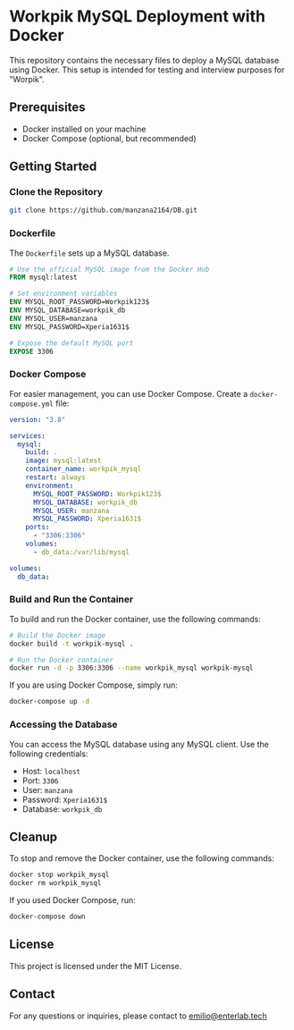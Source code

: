 # Workpik MySQL Deployment with Docker

This repository contains the necessary files to deploy a MySQL database using Docker. This setup is intended for testing and interview purposes for "Worpik".

## Prerequisites

- Docker installed on your machine
- Docker Compose (optional, but recommended)

## Getting Started

### Clone the Repository

```bash
git clone https://github.com/manzana2164/DB.git
```

### Dockerfile

The `Dockerfile` sets up a MySQL database.

```dockerfile
# Use the official MySQL image from the Docker Hub
FROM mysql:latest

# Set environment variables
ENV MYSQL_ROOT_PASSWORD=Workpik123$
ENV MYSQL_DATABASE=workpik_db
ENV MYSQL_USER=manzana
ENV MYSQL_PASSWORD=Xperia1631$

# Expose the default MySQL port
EXPOSE 3306
```

### Docker Compose

For easier management, you can use Docker Compose. Create a `docker-compose.yml` file:

```yaml
version: "3.8"

services:
  mysql:
    build: .
    image: mysql:latest
    container_name: workpik_mysql
    restart: always
    environment:
      MYSQL_ROOT_PASSWORD: Workpik123$
      MYSQL_DATABASE: workpik_db
      MYSQL_USER: manzana
      MYSQL_PASSWORD: Xperia1631$
    ports:
      - "3306:3306"
    volumes:
      - db_data:/var/lib/mysql

volumes:
  db_data:
```

### Build and Run the Container

To build and run the Docker container, use the following commands:

```bash
# Build the Docker image
docker build -t workpik-mysql .

# Run the Docker container
docker run -d -p 3306:3306 --name workpik_mysql workpik-mysql
```

If you are using Docker Compose, simply run:

```bash
docker-compose up -d
```

### Accessing the Database

You can access the MySQL database using any MySQL client. Use the following credentials:

- Host: `localhost`
- Port: `3306`
- User: `manzana`
- Password: `Xperia1631$`
- Database: `workpik_db`

## Cleanup

To stop and remove the Docker container, use the following commands:

```bash
docker stop workpik_mysql
docker rm workpik_mysql
```

If you used Docker Compose, run:

```bash
docker-compose down
```

## License

This project is licensed under the MIT License.

## Contact

For any questions or inquiries, please contact to emilio@enterlab.tech
